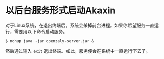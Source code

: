 # 以后台服务形式启动Akaxin

对于Linux系统，在退出终端后，系统会杀掉前台进程。如果你希望服务一直运行，需要用以下命令启动服务。

```
$ nohup java -jar openzaly-server.jar &
```

然后通过输入 `exit` 退出终端。如此，服务便会在系统中一直运行下去了。
